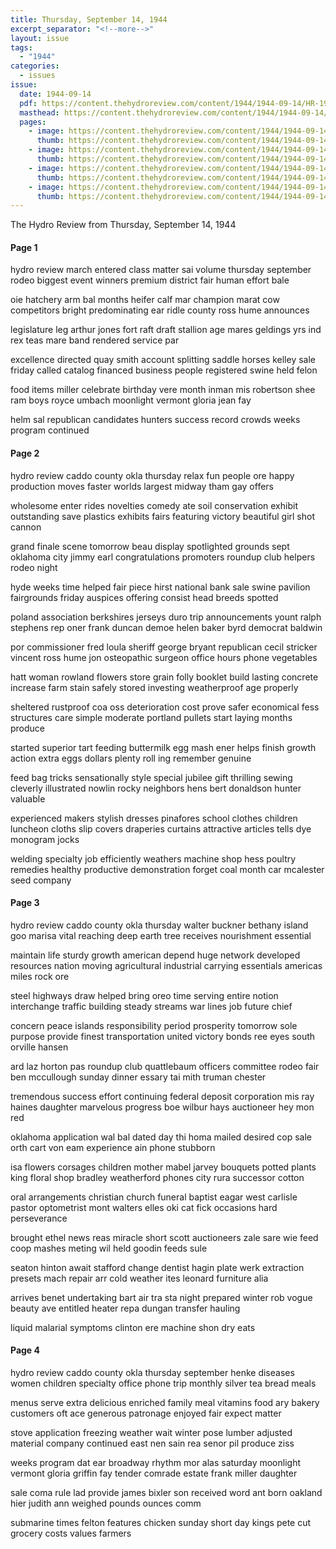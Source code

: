 ```yaml
---
title: Thursday, September 14, 1944
excerpt_separator: "<!--more-->"
layout: issue
tags:
  - "1944"
categories:
  - issues
issue:
  date: 1944-09-14
  pdf: https://content.thehydroreview.com/content/1944/1944-09-14/HR-1944-09-14.pdf
  masthead: https://content.thehydroreview.com/content/1944/1944-09-14/masthead/HR-1944-09-14.jpg
  pages:
    - image: https://content.thehydroreview.com/content/1944/1944-09-14/medium/HR-1944-09-14-01.jpg
      thumb: https://content.thehydroreview.com/content/1944/1944-09-14/thumbnails/HR-1944-09-14-01.jpg
    - image: https://content.thehydroreview.com/content/1944/1944-09-14/medium/HR-1944-09-14-02.jpg
      thumb: https://content.thehydroreview.com/content/1944/1944-09-14/thumbnails/HR-1944-09-14-02.jpg
    - image: https://content.thehydroreview.com/content/1944/1944-09-14/medium/HR-1944-09-14-03.jpg
      thumb: https://content.thehydroreview.com/content/1944/1944-09-14/thumbnails/HR-1944-09-14-03.jpg
    - image: https://content.thehydroreview.com/content/1944/1944-09-14/medium/HR-1944-09-14-04.jpg
      thumb: https://content.thehydroreview.com/content/1944/1944-09-14/thumbnails/HR-1944-09-14-04.jpg
---
```


The Hydro Review from Thursday, September 14, 1944

<!--more-->

<h4>Page 1</h4>
<p>hydro review march entered class matter sai volume thursday september rodeo biggest event winners premium district fair human effort bale</p>
<p>oie hatchery arm bal months heifer calf mar champion marat cow competitors bright predominating ear ridle county ross hume announces</p>
<p>legislature leg arthur jones fort raft draft stallion age mares geldings yrs ind rex teas mare band rendered service par</p>
<p>excellence directed quay smith account splitting saddle horses kelley sale friday called catalog financed business people registered swine held felon</p>
<p>food items miller celebrate birthday vere month inman mis robertson shee ram boys royce umbach moonlight vermont gloria jean fay</p>
<p>helm sal republican candidates hunters success record crowds weeks program continued</p>
<h4>Page 2</h4>
<p>hydro review caddo county okla thursday relax fun people ore happy production moves faster worlds largest midway tham gay offers</p>
<p>wholesome enter rides novelties comedy ate soil conservation exhibit outstanding save plastics exhibits fairs featuring victory beautiful girl shot cannon</p>
<p>grand finale scene tomorrow beau display spotlighted grounds sept oklahoma city jimmy earl congratulations promoters roundup club helpers rodeo night</p>
<p>hyde weeks time helped fair piece hirst national bank sale swine pavilion fairgrounds friday auspices offering consist head breeds spotted</p>
<p>poland association berkshires jerseys duro trip announcements yount ralph stephens rep oner frank duncan demoe helen baker byrd democrat baldwin</p>
<p>por commissioner fred loula sheriff george bryant republican cecil stricker vincent ross hume jon osteopathic surgeon office hours phone vegetables</p>
<p>hatt woman rowland flowers store grain folly booklet build lasting concrete increase farm stain safely stored investing weatherproof age properly</p>
<p>sheltered rustproof coa oss deterioration cost prove safer economical fess structures care simple moderate portland pullets start laying months produce</p>
<p>started superior tart feeding buttermilk egg mash ener helps finish growth action extra eggs dollars plenty roll ing remember genuine</p>
<p>feed bag tricks sensationally style special jubilee gift thrilling sewing cleverly illustrated nowlin rocky neighbors hens bert donaldson hunter valuable</p>
<p>experienced makers stylish dresses pinafores school clothes children luncheon cloths slip covers draperies curtains attractive articles tells dye monogram jocks</p>
<p>welding specialty job efficiently weathers machine shop hess poultry remedies healthy productive demonstration forget coal month car mcalester seed company</p>
<h4>Page 3</h4>
<p>hydro review caddo county okla thursday walter buckner bethany island goo marisa vital reaching deep earth tree receives nourishment essential</p>
<p>maintain life sturdy growth american depend huge network developed resources nation moving agricultural industrial carrying essentials americas miles rock ore</p>
<p>steel highways draw helped bring oreo time serving entire notion interchange traffic building steady streams war lines job future chief</p>
<p>concern peace islands responsibility period prosperity tomorrow sole purpose provide finest transportation united victory bonds ree eyes south orville hansen</p>
<p>ard laz horton pas roundup club quattlebaum officers committee rodeo fair ben mccullough sunday dinner essary tai mith truman chester</p>
<p>tremendous success effort continuing federal deposit corporation mis ray haines daughter marvelous progress boe wilbur hays auctioneer hey mon red</p>
<p>oklahoma application wal bal dated day thi homa mailed desired cop sale orth cart von eam experience ain phone stubborn</p>
<p>isa flowers corsages children mother mabel jarvey bouquets potted plants king floral shop bradley weatherford phones city rura successor cotton</p>
<p>oral arrangements christian church funeral baptist eagar west carlisle pastor optometrist mont walters elles oki cat fick occasions hard perseverance</p>
<p>brought ethel news reas miracle short scott auctioneers zale sare wie feed coop mashes meting wil held goodin feeds sule</p>
<p>seaton hinton await stafford change dentist hagin plate werk extraction presets mach repair arr cold weather ites leonard furniture alia</p>
<p>arrives benet undertaking bart air tra sta night prepared winter rob vogue beauty ave entitled heater repa dungan transfer hauling</p>
<p>liquid malarial symptoms clinton ere machine shon dry eats</p>
<h4>Page 4</h4>
<p>hydro review caddo county okla thursday september henke diseases women children specialty office phone trip monthly silver tea bread meals</p>
<p>menus serve extra delicious enriched family meal vitamins food ary bakery customers oft ace generous patronage enjoyed fair expect matter</p>
<p>stove application freezing weather wait winter pose lumber adjusted material company continued east nen sain rea senor pil produce ziss</p>
<p>weeks program dat ear broadway rhythm mor alas saturday moonlight vermont gloria griffin fay tender comrade estate frank miller daughter</p>
<p>sale coma rule lad provide james bixler son received word ant born oakland hier judith ann weighed pounds ounces comm</p>
<p>submarine times felton features chicken sunday short day kings pete cut grocery costs values farmers</p>

